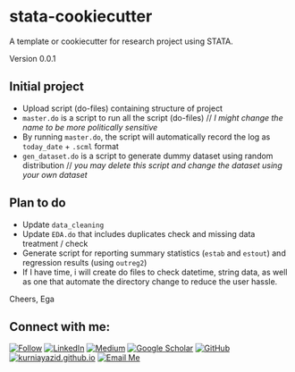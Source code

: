 # stata-cookiecutter

A template or cookiecutter for research project using STATA.

Version 0.0.1

## Initial project
- Upload script (do-files) containing structure of project
- `master.do` is a script to run all the script (do-files) // *I might change the name to be more politically sensitive*
- By running `master.do`, the script will automatically record the log as `today_date` + `.scml` format
- `gen_dataset.do` is a script to generate dummy dataset using random distribution // *you may delete this script and change the dataset using your own dataset*

## Plan to do
- Update `data_cleaning`
- Update `EDA.do` that includes duplicates check and missing data treatment / check
- Generate script for reporting summary statistics (`estab` and `estout`) and regression results (using `outreg2`)
- If I have time, i will create do files to check datetime, string data, as well as one that automate the directory change to reduce the user hassle.

Cheers,
Ega

## **Connect with me:**
[![Follow](https://img.shields.io/twitter/follow/kurniayazid?style=social)](https://www.twitter.com/kurniayazid)
[![LinkedIn](https://img.shields.io/badge/LinkedIn-0077B5?style=for-the-badge&style=social&logo=linkedin&logoColor=white)](https://www.linkedin.com/in/kurniayazid/)
[![Medium](https://img.shields.io/badge/Medium-12100E?style=for-the-badge&logo=medium&logoColor=white&style=social)](https://medium.com/@yazidega)
[![Google Scholar](https://img.shields.io/badge/Google_Scholar-white?style=for-the-badge&style=social&logo=googlescholar&logoColor=blue)](https://scholar.google.com/citations?user=uhMf_XAAAAAJ)
[![GitHub](https://img.shields.io/badge/GitHub-100000?style=for-the-badge&style=social&logo=github&logoColor=white)](https://github.com/kurniayazid)
[![kurniayazid.github.io](https://img.shields.io/badge/kurniayazid-.github.io-blue)](http://kurniayazid.github.io)
[![Email Me](https://img.shields.io/badge/Email-Me!-brightgreen?style=for-the-badge&style=social&logo=Gmail&logoColor=white)](mailto:e.yazid@columbia.edu)